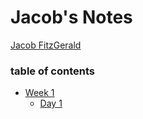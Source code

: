 # Jacob's Notes
[Jacob FitzGerald](https://www.lighthouselabs.ca/)

### table of contents
* [Week 1](/Week_1)
  * [Day 1](/Week_1/Day_1)